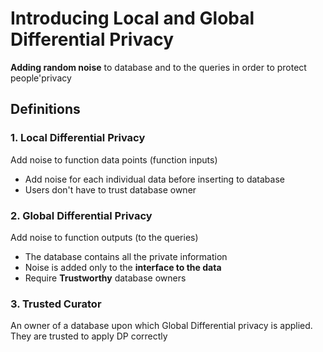 # Introducing Local and Global Differential Privacy

**Adding random noise** to database and to the queries in order to protect people'privacy

## Definitions
### 1. Local Differential Privacy
Add noise to function data points (function inputs)
- Add noise for each individual data before inserting to database
- Users don't have to trust database owner

### 2. Global Differential Privacy
Add noise to function outputs (to the queries)
- The database contains all the private information
- Noise is added only to the **interface to the data**
- Require **Trustworthy** database owners

### 3. Trusted Curator
An owner of a database upon which Global Differential privacy is applied. They are trusted to apply DP correctly

